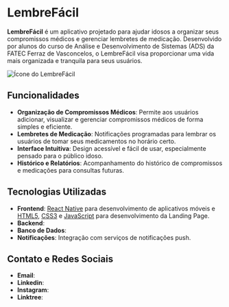 # LembreFácil

**LembreFácil** é um aplicativo projetado para ajudar idosos a organizar seus compromissos médicos e gerenciar lembretes de medicação. Desenvolvido por alunos do curso de Análise e Desenvolvimento de Sistemas (ADS) da FATEC Ferraz de Vasconcelos, o LembreFácil visa proporcionar uma vida mais organizada e tranquila para seus usuários.

![Ícone do LembreFácil](https://raw.githubusercontent.com/seu-usuario/seu-repositorio/main/imagens/icone.svg) <!-- Substitua com o caminho correto para o ícone SVG -->

## Funcionalidades

- **Organização de Compromissos Médicos**: Permite aos usuários adicionar, visualizar e gerenciar compromissos médicos de forma simples e eficiente.
- **Lembretes de Medicação**: Notificações programadas para lembrar os usuários de tomar seus medicamentos no horário certo.
- **Interface Intuitiva**: Design acessível e fácil de usar, especialmente pensado para o público idoso.
- **Histórico e Relatórios**: Acompanhamento do histórico de compromissos e medicações para consultas futuras.

## Tecnologias Utilizadas

- **Frontend**: [React Native](https://reactnative.dev/) para desenvolvimento de aplicativos móveis e [HTML5](https://www.w3schools.com/html/), [CSS3](https://www.w3schools.com/css/default.asp) e [JavaScript](https://www.w3schools.com/js/default.asp) para desenvolvimento da Landing Page.
- **Backend**: 
- **Banco de Dados**: 
- **Notificações**: Integração com serviços de notificações push. 

## Contato e Redes Sociais

- **Email**: 
- **Linkedin**: 
- **Instagram**: 
- **Linktree**: 





